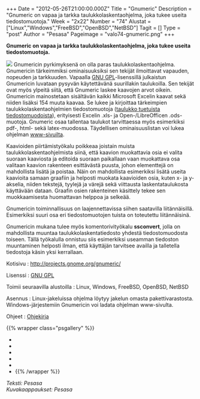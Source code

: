 +++
Date = "2012-05-26T21:00:00.000Z"
Title = "Gnumeric"
Description = "Gnumeric on vapaa ja tarkka taulukkolaskentaohjelma, joka tukee useita tiedostomuotoja."
Week = "2x22"
Number = "74"
Alustat = ["Linux","Windows","FreeBSD","OpenBSD","NetBSD"]
Tagit = []
Type = "post"
Author = "Pesasa"
Pageimage = "valo74-gnumeric.png"
+++


**Gnumeric on vapaa ja tarkka taulukkolaskentaohjelma, joka tukee useita
tiedostomuotoja.**

![ ](/images/valo74-gnumeric.png "fig:valo74-gnumeric.png") Gnumericin
pyrkimyksenä on olla paras taulukkolaskentaohjelma. Gnumericin
tärkeimmiksi ominaisuuksiksi sen tekijät ilmoittavat vapauden, nopeuden
ja tarkkuuden. Vapaalla [GNU GPL](GNU_GPL)-lisenssillä
julkaistun Gnumericin luvataan pysyvän käytettävänä suurillakin
taulukoilla. Sen tekijät ovat myös ylpeitä siitä, että Gnumeric laskee
kaavojen arvot oikein. Gnumericin mainostetaan sisältävän kaikki
Microsoft Excelin kaavat sekä niiden lisäksi 154 muuta kaavaa. Se lukee
ja kirjoittaa tärkeimpien taulukkolaskentaohjelmien tiedostomuotoja
([taulukko tuetuista
tiedostomuodoista](http://projects.gnome.org/gnumeric/doc/sect-file-formats.shtml)),
erityisesti Excelin .xls- ja Open-/LibreOfficen .ods-muotoja. Gnumeric
osaa tallentaa taulukot tarvittaessa myös esimerkiksi pdf-, html- sekä
latex-muodossa. Täydellisen ominaisuuslistan voi lukea ohjelman
[www-sivuilta](http://projects.gnome.org/gnumeric/features.shtml).

Kaavioiden piirtämistyökalu poikkeaa joistain muista
taulukkolaskentaohjelmista siinä, että kaavion muokattavia osia ei
valita suoraan kaaviosta ja editoida suoraan paikallaan vaan muokattava
osa valitaan kaavion rakenteen esittävästä puusta, johon elementtejä on
mahdollista lisätä ja poistaa. Näin on mahdollista esimerkiksi lisätä
useita kaavioita samaan graafiin ja helposti muokata kaavioiden osia,
kuten x- ja y-akselia, niiden tekstejä, tyylejä ja värejä sekä
viittausta laskentataulukosta käyttävään dataan. Graafin osien
rakenteinen käsittely tekee sen muokkaamisesta huomattavan helppoa ja
selkeää.

Gnumericin toiminnallisuus on laajennettavissa siihen saatavilla
liitännäisillä. Esimerkiksi suuri osa eri tiedostomuotojen tuista on
toteutettu liitännäisinä.

Gnumericin mukana tulee myös komentorivityökalu **ssconvert**, jolla on
mahdollista muuntaa taulukkolaskentatiedosto yhdestä tiedostomuodosta
toiseen. Tällä työkalulla onnistuu siis esimerkiksi useamman tiedoston
muuntaminen helposti ilman, että käyttäjän tarvitsee availla ja
talletella tiedostoja käsin yksi kerrallaan.

Kotisivu
:   <http://projects.gnome.org/gnumeric/>

Lisenssi
:   [GNU GPL](GNU_GPL)

Toimii seuraavilla alustoilla
:   Linux, Windows, FreeBSD, OpenBSD, NetBSD

Asennus
:   Linux-jakeluissa ohjelma löytyy jakelun omasta pakettivarastosta.
    Windows-järjestemiin Gnumericin voi ladata ohjelman www-sivulta.

Ohjeet
:   [Ohjekirja](http://projects.gnome.org/gnumeric/doc/gnumeric.shtml)

{{% wrapper class="psgallery" %}}
-   [ ](/images/gnumeric-1.png)
-   [ ](/images/gnumeric-2.png)
-   [ ](/images/gnumeric-3.png)
-   [ ](/images/gnumeric-4.png)
-   [ ](/images/gnumeric-5.png)
-   [ ](/images/gnumeric-6.png)
{{% /wrapper %}}

*Teksti: Pesasa* <br />
*Kuvakaappaukset: Pesasa*

